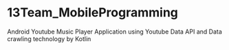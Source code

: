 # 13Team_MobileProgramming
Android Youtube Music Player Application using Youtube Data API and Data crawling technology by Kotlin
